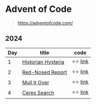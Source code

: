 # Advent of Code

> https://adventofcode.com/

## 2024
| Day | title                                                     | code                                                          |
|----|-----------------------------------------------------------|---------------------------------------------------------------|
| 1  | [Historian Hysteria](https://adventofcode.com/2024/day/1) | ⭐️⭐ [link](src/main/kotlin/aoc2024/day1/HistorianHysteria.kt) |
| 2  | [Red-Nosed Report](https://adventofcode.com/2024/day/2)   | ⭐️⭐ [link](src/main/kotlin/aoc2024/day2/Red-NosedReports.kt)  |
| 3  | [Mull It Over](https://adventofcode.com/2024/day/3)       | ⭐️⭐ [link](src/main/kotlin/aoc2024/day3/MullItOver.kt)        |
| 4  | [Ceres Search](https://adventofcode.com/2024/day/4)       | ⭐️⭐ [link](src/main/kotlin/aoc2024/day4/CeresSearch.kt)       |